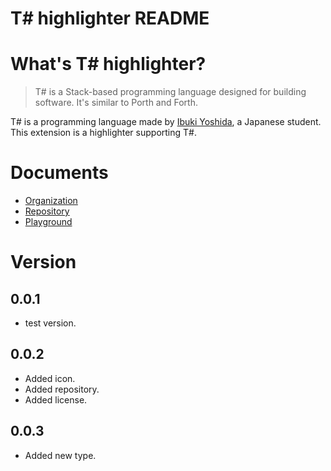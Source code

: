 # T# highlighter README

# What's T# highlighter?

> T# is a Stack-based programming language designed for building software. It's similar to Porth and Forth.

T# is a programming language made by <a href="https://github.com/ibukiyoshidaa">Ibuki Yoshida</a>, a Japanese student. This extension is a highlighter supporting T#.

# Documents

- <a href="https://github.com/Tsharp-lang">Organization</a>
- <a href="https://github.com/Tsharp-lang/Tsharp">Repository</a>
- <a href="https://tsharpplayground.herokuapp.com">Playground</a>

# Version

## 0.0.1

- test version.

## 0.0.2

- Added icon.
- Added repository.
- Added license.

## 0.0.3

- Added new type.
